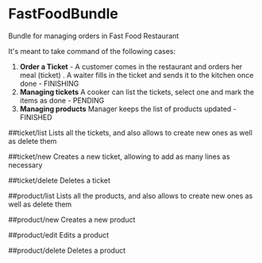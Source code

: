 # FastFoodBundle
Bundle for managing orders in Fast Food Restaurant

It's meant to take command of the following cases:
1. **Order a Ticket** - A customer comes in the restaurant and orders her meal (ticket) . A waiter fills in the ticket  and sends it to the kitchen once done - FINISHING
2. **Managing tickets** A cooker can list the tickets, select one and mark the items as done - PENDING
3. **Managing products** Manager keeps the list of products updated - FINISHED

##ticket/list
Lists all the tickets, and also allows to create new ones as well as delete them 

##ticket/new
Creates a new ticket, allowing to add as many lines as necessary

##ticket/delete
Deletes a ticket


##product/list
Lists all the products, and also allows to create new ones as well as delete them 

##product/new
Creates a new product

##product/edit
Edits a product 

##product/delete
Deletes a product 


